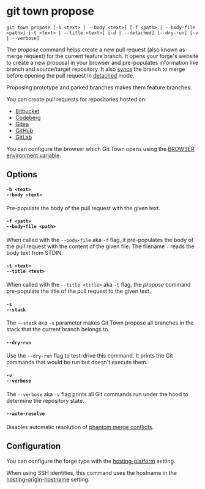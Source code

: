 # git town propose

```command-summary
git town propose [-b <text> | --body <text>] [-f <path> | --body-file <path>] [-t <text> | --title <text>] [-d | --detached] [--dry-run] [-v | --verbose]
```

The _propose_ command helps create a new pull request (also known as merge
request) for the current feature branch. It opens your forge's website to create
a new proposal in your browser and pre-populates information like branch and
source/target repository. It also [syncs](sync.md) the branch to merge before
opening the pull request in [detached](sync.md#-d--detached) mode.

Proposing prototype and parked branches makes them feature branches.

You can create pull requests for repositories hosted on:

- [Bitbucket](https://bitbucket.org)
- [Codeberg](https://codeberg.org)
- [Gitea](https://gitea.com)
- [GitHub](https://github.com)
- [GitLab](https://gitlab.com)

You can configure the browser which Git Town opens using the
[BROWSER environment variable](../preferences/browser.md).

## Options

#### `-b <text>`<br>`--body <text>`

Pre-populate the body of the pull request with the given text.

#### `-f <path>`<br>`--body-file <path>`

When called with the `--body-file` aka `-f` flag, it pre-populates the body of
the pull request with the content of the given file. The filename `-` reads the
body text from STDIN.

#### `-t <text>`<br>`--title <text>`

When called with the `--title <title>` aka `-t` flag, the _propose_ command
pre-populate the title of the pull request to the given text.

#### `-s`<br>`--stack`

The `--stack` aka `-s` parameter makes Git Town propose all branches in the
stack that the current branch belongs to.

#### `--dry-run`

Use the `--dry-run` flag to test-drive this command. It prints the Git commands
that would be run but doesn't execute them.

#### `-v`<br>`--verbose`

The `--verbose` aka `-v` flag prints all Git commands run under the hood to
determine the repository state.

#### `--auto-resolve`

Disables automatic resolution of
[phantom merge conflicts](../stacked-changes.md#avoid-phantom-conflicts).

## Configuration

You can configure the forge type with the
[hosting-platform](../preferences/forge-type.md) setting.

When using SSH identities, this command uses the hostname in the
[hosting-origin-hostname](../preferences/hosting-origin-hostname.md) setting.
